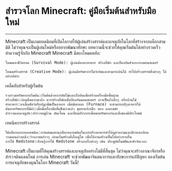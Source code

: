# สำรวจโลก Minecraft: คู่มือเริ่มต้นสำหรับมือใหม่
----
Minecraft เป็นเกมยอดนิยมที่เปิดโอกาสให้ผู้เล่นสร้างสรรค์และผจญภัยในโลกที่สร้างจากบล็อกสามมิติ ไม่ว่าคุณจะเป็นผู้เล่นใหม่หรืออยากพัฒนาทักษะ บทความนี้จะช่วยให้คุณเริ่มต้นได้อย่างรวดเร็ว
ทำความรู้จักกับ Minecraft
Minecraft มีสองโหมดหลัก:

    โหมดเอาชีวิตรอด (Survival Mode): ผู้เล่นต้องหาอาหาร สร้างที่พัก และป้องกันตัวเองจากมอนสเตอร์
    
    โหมดสร้างสรรค์ (Creative Mode): ผู้เล่นมีทรัพยากรไม่จำกัดและสามารถบินได้ ทำให้สร้างสรรค์สิ่งต่างๆ ได้อย่างอิสระ

เคล็ดลับสำหรับผู้เริ่มต้น

    รวบรวมทรัพยากรเริ่มต้น:เริ่มต้นด้วยการตัดไม้และเก็บหินเพื่อสร้างเครื่องมือพื้นฐาน
    สร้างที่พัก:ก่อนคืนแรกมาถึง ควรสร้างที่พักเพื่อป้องกันมอนสเตอร์ อาจเป็นถ้ำเล็กๆ หรือบ้านไม้
    ทำอาหาร:หาเนื้อสัตว์หรือปลูกพืชเป็นอาหาร เมื่อมีเตาเผา (Furnace) จะสามารถปรุงอาหารได้
    ค้นหาทรัพยากรที่มีค่า:เมื่อมีเครื่องมือที่แข็งแรงแล้ว ขุดหาแร่เหล็ก ทอง และเพชร
    สำรวจและผจญภัย:สำรวจหมู่บ้าน ดันเจี้ยน และป้อมปราการเพื่อพบทรัพยากรและสิ่งของมีประโยชน์

เทคนิคการสร้างสรรค์

    ใช้บล็อกหลากหลายชนิด:การผสมผสานบล็อกหลายชนิดในการสร้างอาคารทำให้ดูสวยงามและมีรายละเอียด
    วางแผนล่วงหน้า:ร่างภาพคร่าวๆ ก่อนเริ่มสร้างสิ่งใหญ่โต เพื่อให้งานสร้างเป็นไปอย่างราบรื่น
    การใช้ Redstone:เรียนรู้การใช้ Redstone สร้างกลไกต่างๆ เช่น ประตูอัตโนมัติและตัวจับเวลา

Minecraft เป็นเกมที่ให้คุณสร้างสรรค์และผจญภัยอย่างไม่มีที่สิ้นสุด ไม่ว่าคุณจะสร้างอาณาจักรหรือสำรวจดินแดนใหม่ การเล่น Minecraft จะช่วยพัฒนาจินตนาการและทักษะการแก้ปัญหา ลองเริ่มต้นการผจญภัยของคุณในโลก Minecraft วันนี้!
